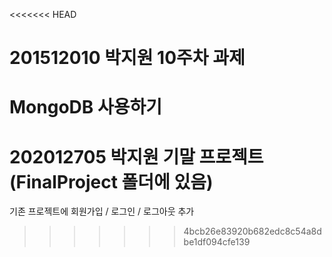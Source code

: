 <<<<<<< HEAD
# 201512010 박지원 10주차 과제
MongoDB 사용하기
=======
# 202012705 박지원 기말 프로젝트 (FinalProject 폴더에 있음)
기존 프로젝트에 회원가입 / 로그인 / 로그아웃 추가
>>>>>>> 4bcb26e83920b682edc8c54a8dbe1df094cfe139
